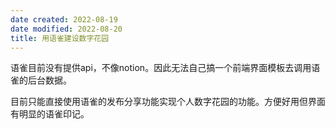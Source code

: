 ```yaml
---
date created: 2022-08-19
date modified: 2022-08-20
title: 用语雀建设数字花园
---
```


语雀目前没有提供api，不像notion。因此无法自己搞一个前端界面模板去调用语雀的后台数据。

目前只能直接使用语雀的发布分享功能实现个人数字花园的功能。方便好用但界面有明显的语雀印记。
